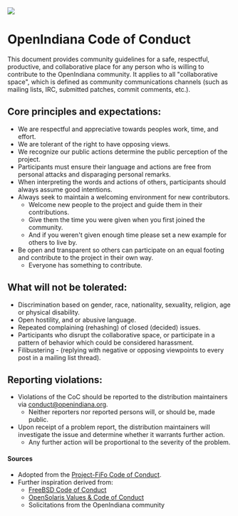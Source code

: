 <!--

The contents of this Documentation are subject to the Public Documentation License Version 1.01
(the "License"); you may only use this Documentation if you comply with the terms of this License.
A copy of the License is available at http://illumos.org/license/PDL.

The Original Documentation is _________________.

The Initial Writer of the Original Documentation is Michael Kruger Copyright (C) 2016 [Insert year(s)].
All Rights Reserved. (Initial Writer contact(s):________________[Insert hyperlink/alias]).

Contributor(s): ______________________________________.

Portions created by ______ are Copyright (C)_________[Insert year(s)].
All Rights Reserved. (Contributor contact(s):________________[Insert hyperlink/alias]).

-->

<img src = "../../Openindiana.png">

# OpenIndiana Code of Conduct

This document provides community guidelines for a safe, respectful, productive, and collaborative place for any person who is willing to contribute to the OpenIndiana community.
It applies to all "collaborative space", which is defined as community communications channels (such as mailing lists, IRC, submitted patches, commit comments, etc.).


## Core principles and expectations:

* We are respectful and appreciative towards peoples work, time, and effort.
* We are tolerant of the right to have opposing views.
* We recognize our public actions determine the public perception of the project.
* Participants must ensure their language and actions are free from personal attacks and disparaging personal remarks.
* When interpreting the words and actions of others, participants should always assume good intentions.
* Always seek to maintain a welcoming environment for new contributors.
    * Welcome new people to the project and guide them in their contributions.
    * Give them the time you were given when you first joined the community.
    * And if you weren't given enough time please set a new example for others to live by.
* Be open and transparent so others can participate on an equal footing and contribute to the project in their own way.
    * Everyone has something to contribute.


## What will not be tolerated:

* Discrimination based on gender, race, nationality, sexuality, religion, age or physical disability.
* Open hostility, and or abusive language.
* Repeated complaining (rehashing) of closed (decided) issues.
* Participants who disrupt the collaborative space, or participate in a pattern of behavior which could be considered harassment.
* Filibustering - (replying with negative or opposing viewpoints to every post in a mailing list thread).


## Reporting violations:

* Violations of the CoC should be reported to the distribution maintainers via <conduct@openindiana.org>.
    * Neither reporters nor reported persons will, or should be, made public.
* Upon receipt of a problem report, the distribution maintainers will investigate the issue and determine whether it warrants further action.
    * Any further action will be proportional to the severity of the problem.


#### Sources

* Adopted from the [Project-FiFo Code of Conduct](https://project-fifo.net/coc.html).
* Further inspiration derived from:
    * [FreeBSD Code of Conduct](https://www.freebsd.org/internal/code-of-conduct.html)
    * [OpenSolaris Values & Code of Conduct](https://web.archive.org/web/20100619011915/http://hub.opensolaris.org/bin/view/Main/values)
    * Solicitations from the OpenIndiana community

